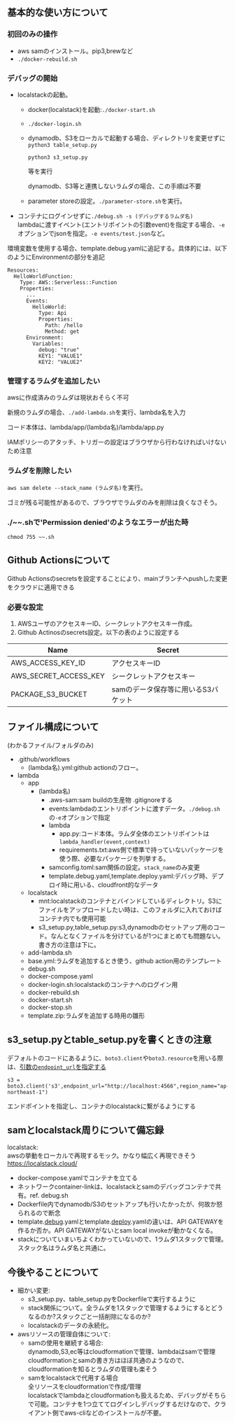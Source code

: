 ## 基本的な使い方について

### 初回のみの操作

- aws samのインストール。pip3,brewなど
- `./docker-rebuild.sh`

### デバッグの開始

- localstackの起動。
    - docker(localstack)を起動:`./docker-start.sh`
    - `./docker-login.sh`
    - dynamodb、S3をローカルで起動する場合、ディレクトリを変更せずに
        ```python3 table_setup.py```

        ```python3 s3_setup.py```

        等を実行

        dynamodb、S3等と連携しないラムダの場合、この手順は不要
    
    - parameter storeの設定。```./parameter-store.sh```を実行。

- コンテナにログインせずに`./debug.sh -s (デバッグするラムダ名)`<br/>
lambdaに渡すイベント(エントリポイントの引数event)を指定する場合、`-e`オプションでjsonを指定。`-e events/test.json`など。

環境変数を使用する場合、template.debug.yamlに追記する。具体的には、以下のようにEnvironmentの部分を追記
```
Resources:
  HelloWorldFunction:
    Type: AWS::Serverless::Function 
    Properties:
      ...
      Events:
        HelloWorld:
          Type: Api
          Properties:
            Path: /hello
            Method: get
      Environment:
        Variables:
          debug: "true"
          KEY1: "VALUE1"
          KEY2: "VALUE2"
```

### 管理するラムダを追加したい

awsに作成済みのラムダは現状おそらく不可

新規のラムダの場合、`./add-lambda.sh`を実行、lambda名を入力

コード本体は、lambda/app/(lambda名)/lambda/app.py

IAMポリシーのアタッチ、トリガーの設定はブラウザから行わなければいけないため注意

### ラムダを削除したい

`aws sam delete --stack_name (ラムダ名)`を実行。

ゴミが残る可能性があるので、ブラウザでラムダのみを削除は良くなさそう。

### ./~~.shで'Permission denied'のようなエラーが出た時

`chmod 755 ~~.sh`

## Github Actionsについて

Github Actionsのsecretsを設定することにより、mainブランチへpushした変更をクラウドに適用できる

### 必要な設定

1. AWSユーザのアクセスキーID、シークレットアクセスキー作成。
2. Github Actinosのsecrets設定。以下の表のように設定する

|  Name  |  Secret  |
|-------|-------|
|  AWS_ACCESS_KEY_ID  |  アクセスキーID  |
|  AWS_SECRET_ACCESS_KEY  |  シークレットアクセスキー  |
|  PACKAGE_S3_BUCKET  |  samのデータ保存等に用いるS3バケット  |

## ファイル構成について

(わかるファイル/フォルダのみ)

- .github/workflows
    - (lambda名).yml:github actionのフロー。
- lambda
    - app
        - (lambda名)
            - .aws-sam:sam buildの生産物 .gitignoreする
            - events:lambdaのエントリポイントに渡すデータ。`./debug.sh`の`-e`オプションで指定
            - lambda
                - app.py:コード本体。ラムダ全体のエントリポイントは`lambda_handler(event,context)`
                - requirements.txt:aws側で標準で持っていないパッケージを使う際、必要なパッケージを列挙する。
            - samconfig.toml:sam関係の設定。`stack_name`のみ変更
            - template.debug.yaml,template.deploy.yaml:デバッグ時、デプロイ時に用いる、cloudfront的なデータ
    - localstack
        - mnt:localstackのコンテナとバインドしているディレクトリ。S3にファイルをアップロードしたい時は、このフォルダに入れておけばコンテナ内でも使用可能
        - s3_setup.py,table_setup.py:s3,dynamodbのセットアップ用のコード。なんとなくファイルを分けているが1つにまとめても問題ない。書き方の注意は下に。
    - add-lambda.sh
    - base.yml:ラムダを追加するとき使う、github action用のテンプレート
    - debug.sh
    - docker-compose.yaml
    - docker-login.sh:localstackのコンテナへのログイン用
    - docker-rebuild.sh
    - docker-start.sh
    - docker-stop.sh
    - template.zip:ラムダを追加する時用の雛形


## s3_setup.pyとtable_setup.pyを書くときの注意

デフォルトのコードにあるように、`boto3.client`や`boto3.resource`を用いる際は、<u>引数の`endpoint_url`を指定する</u>
```
s3 = boto3.client('s3',endpoint_url="http://localhost:4566",region_name="ap-northeast-1")
```
エンドポイントを指定し、コンテナのlocalstackに繋がるようにする

## samとlocalstack周りについて備忘録

localstack:<br/>
awsの挙動をローカルで再現するモック。かなり幅広く再現できそう<br/>
https://localstack.cloud/

- docker-compose.yamlでコンテナを立てる
- ネットワークcontainer-linkは、localstackとsamのデバッグコンテナで共有。ref. debug.sh
- Dockerfile内でdynamodb/S3のセットアップも行いたかったが、何故か怒られるので断念
- template.<u>debug</u>.yamlとtemplate.<u>deploy</u>.yamlの違いは、API GATEWAYを作るか否か。API GATEWAYがないとsam local invokeが動かなくなる。
- stackについていまいちよくわかっていないので、1ラムダ1スタックで管理。スタック名はラムダ名と共通に。

## 今後やることについて

- 細かい変更:
    - s3_setup.py、table_setup.pyをDockerfileで実行するように
    - stack関係について。全ラムダを1スタックで管理するようにするとどうなるのか?スタックごと一括削除になるのか?
    - localstackのデータの永続化。
- awsリソースの管理自体について:
    - samの使用を継続する場合:<br/>
    dynamodb,S3,ec等はcloudformationで管理、lambdaはsamで管理<br/>
    cloudformationとsamの書き方はほぼ共通のようなので、cloudformationを知るとラムダの管理も楽そう
    - samをlocalstackで代用する場合<br/>
    全リソースをcloudformationで作成/管理<br/>
    localstackでlambdaとcloudformationも扱えるため、デバッグがそちらで可能。コンテナを1つ立ててログインしデバッグするだけなので、クライアント側でaws-cliなどのインストールが不要。